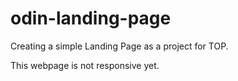 # odin-landing-page

Creating a simple Landing Page as a project for TOP.

This webpage is not responsive yet.